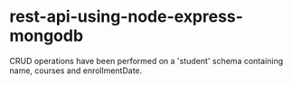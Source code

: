 # rest-api-using-node-express-mongodb
CRUD operations have been performed on a 'student' schema containing name, courses and enrollmentDate.

